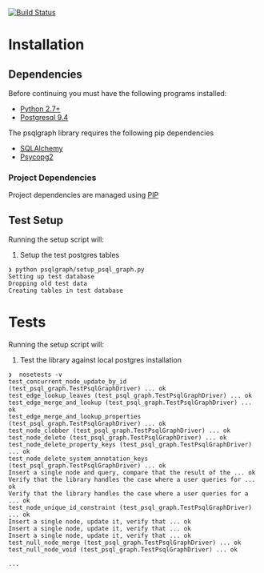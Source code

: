 [![Build Status](https://magnum.travis-ci.com/NCI-GDC/psqlgraph.svg?token=LApTVTN34FyXpxo5zU44&branch=jsm-dev)](https://magnum.travis-ci.com/NCI-GDC/psqlgraph)

# Installation

## Dependencies

Before continuing you must have the following programs installed:

- [Python 2.7+](http://python.org/)
- [Postgresql 9.4](http://www.postgresql.org/download/)

The psqlgraph library requires the following pip dependencies

- [SQLAlchemy](http://www.sqlalchemy.org/)
- [Psycopg2](http://initd.org/psycopg/)

### Project Dependencies

Project dependencies are managed using [PIP](https://pip.readthedocs.org/en/latest/)


## Test Setup

Running the setup script will:

1. Setup the test postgres tables

```
❯ python psqlgraph/setup_psql_graph.py
Setting up test database
Dropping old test data
Creating tables in test database
```

# Tests

Running the setup script will:

1. Test the library against local postgres installation

```
❯  nosetests -v
test_concurrent_node_update_by_id (test_psql_graph.TestPsqlGraphDriver) ... ok
test_edge_lookup_leaves (test_psql_graph.TestPsqlGraphDriver) ... ok
test_edge_merge_and_lookup (test_psql_graph.TestPsqlGraphDriver) ... ok
test_edge_merge_and_lookup_properties (test_psql_graph.TestPsqlGraphDriver) ... ok
test_node_clobber (test_psql_graph.TestPsqlGraphDriver) ... ok
test_node_delete (test_psql_graph.TestPsqlGraphDriver) ... ok
test_node_delete_property_keys (test_psql_graph.TestPsqlGraphDriver) ... ok
test_node_delete_system_annotation_keys (test_psql_graph.TestPsqlGraphDriver) ... ok
Insert a single node and query, compare that the result of the ... ok
Verify that the library handles the case where a user queries for ... ok
Verify that the library handles the case where a user queries for a ... ok
test_node_unique_id_constraint (test_psql_graph.TestPsqlGraphDriver) ... ok
Insert a single node, update it, verify that ... ok
Insert a single node, update it, verify that ... ok
Insert a single node, update it, verify that ... ok
test_null_node_merge (test_psql_graph.TestPsqlGraphDriver) ... ok
test_null_node_void (test_psql_graph.TestPsqlGraphDriver) ... ok

...

```
